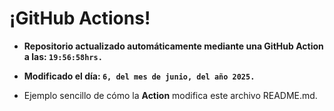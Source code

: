 # ¡GitHub Actions!
* **Repositorio actualizado automáticamente mediante una GitHub Action a las: `19:56:58hrs.`**
* **Modificado el día: `6, del mes de junio, del año 2025.`**

* Ejemplo sencillo de cómo la **Action** modifica este archivo README.md.

